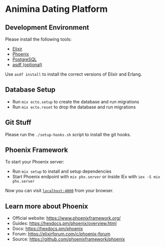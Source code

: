 # Animina Dating Platform

## Development Environment

Please install the following tools:

  * [Elixir](https://elixir-lang.org/install.html)
  * [Phoenix](https://hexdocs.pm/phoenix/installation.html)
  * [PostgreSQL](https://www.postgresql.org/download/)
  * [asdf (optional)](https://asdf-vm.com)

Use `asdf install` to install the correct versions of Elixir and Erlang.

## Database Setup

  * Run `mix ecto.setup` to create the database and run migrations
  * Run `mix ecto.reset` to drop the database and run migrations

## Git Stuff

Please run the `./setup-hooks.sh` script to install the git hooks.

## Phoenix Framework

To start your Phoenix server:

  * Run `mix setup` to install and setup dependencies
  * Start Phoenix endpoint with `mix phx.server` or inside IEx with `iex -S mix phx.server`

Now you can visit [`localhost:4000`](http://localhost:4000) from your browser.

## Learn more about Phoenix

  * Official website: https://www.phoenixframework.org/
  * Guides: https://hexdocs.pm/phoenix/overview.html
  * Docs: https://hexdocs.pm/phoenix
  * Forum: https://elixirforum.com/c/phoenix-forum
  * Source: https://github.com/phoenixframework/phoenix
